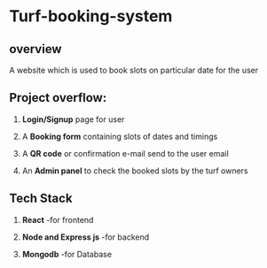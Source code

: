 # **Turf-booking-system**

## overview

A website which is used to book slots on particular date for the user
## Project overflow:

1. **Login/Signup** page for user

2. A **Booking form** containing slots of dates and timings

3. A **QR code** or confirmation e-mail send to the user email

4. An **Admin panel** to check the booked slots by the turf owners

## Tech Stack
 1. **React** -for frontend

 2. **Node and Express js** -for backend

 3. **Mongodb** -for Database









